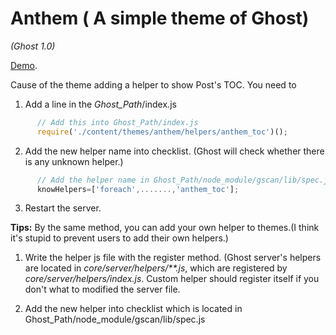 # Anthem ( A simple theme of Ghost)

*(Ghost 1.0)*

[Demo](http://www.anmane.com/).

Cause of the theme adding a helper to show Post's TOC. You need to

1. Add a line in the *Ghost_Path*/index.js

```js
      // Add this into Ghost_Path/index.js
      require('./content/themes/anthem/helpers/anthem_toc')();
```

2. Add the new helper name into checklist. (Ghost will check whether there is any unknown helper.)

```js
      // Add the helper name in Ghost_Path/node_module/gscan/lib/spec.js which is looked like:
      knowHelpers=['foreach',.......,'anthem_toc'];
```

3. Restart the server.

**Tips:** By the same method, you can add your own helper to themes.(I think it's stupid to prevent users to add their own helpers.)

1. Write the helper js file with the register method.
(Ghost server's helpers are located in *core/server/helpers/\*\*.js*, which are registered by *core/server/helpers/index.js*.  Custom helper should register itself if you don't what to modified the server file.

2. Add the new helper into checklist which is located in Ghost_Path/node_module/gscan/lib/spec.js

